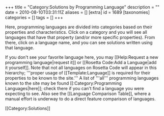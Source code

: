 +++
title = "Category:Solutions by Programming Language"
description = ""
date = 2010-08-10T03:31:11Z
aliases = []
[extra]
id = 1689
[taxonomies]
categories = []
tags = []
+++

Here, programming languages are divided into categories based on their properties and characteristics. Click on a category and you will see all languages that have that property (and/or more specific properties). From there, click on a language name, and you can see solutions written using that language.

If you don't see your favorite language here, you may [[Help:Request a new programming language|request it]] or [[Rosetta Code:Add a Language|add it yourself]]. Note that not all languages on Rosetta Code will appear in this hierarchy; '''proper usage of [[Template:Language]] is required for their properties to be known to the site.''' A list of '''all''' programming languages known to the site may be found [[:Category:Programming Languages|here]]; check there if you can't find a language you were expecting to see. Also see the [[Language Comparison Table]], where a manual effort is underway to do a direct feature comparison of languages.

[[Category:Solutions]]
